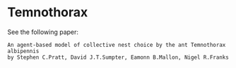 # Temnothorax

See the following paper:
```
An agent-based model of collective nest choice by the ant Temnothorax albipennis
by Stephen C.Pratt, David J.T.Sumpter, Eamonn B.Mallon, Nigel R.Franks
```

